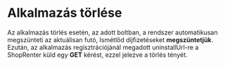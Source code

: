 # Alkalmazás törlése

Az alkalmazás törlés esetén, az adott boltban, a rendszer automatikusan megszünteti az aktuálisan futó, Ismétlőd díjfizetéseket **megszüntetjük**.
Ezután, az alkalmazás regisztrációjánál megadott uninstallUrl-re a ShopRenter küld egy **GET** kérést, ezzel jelezve a törlés tényét.